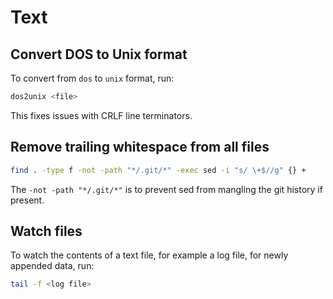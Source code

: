 # Text

## Convert DOS to Unix format

To convert from `dos` to `unix` format, run:

```sh
dos2unix <file>
```

This fixes issues with CRLF line terminators.

## Remove trailing whitespace from all files

```sh
find . -type f -not -path "*/.git/*" -exec sed -i "s/ \+$//g" {} +
```

The `-not -path "*/.git/*"` is to prevent sed from mangling the git history if
present.

## Watch files

To watch the contents of a text file, for example a log file, for newly appended
data, run:

```sh
tail -f <log file>
```
